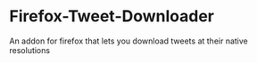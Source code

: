 # Firefox-Tweet-Downloader
 An addon for firefox that lets you download tweets at their native resolutions
